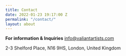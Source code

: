 ```yaml
---
title: Contact
date: 2022-01-23 19:17:00 Z
permalink: "/contact/"
layout: about
---
```


**For information & Inquiries**
info@valiantartists.com

2-3 Shelford Place, N16 9HS, London, United Kingdom

 

 

 

 

 

 